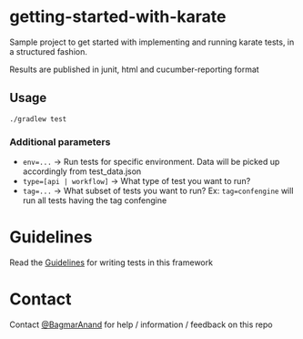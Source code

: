 # getting-started-with-karate
Sample project to get started with implementing and running karate tests, in a structured fashion.

Results are published in junit, html and cucumber-reporting format

## Usage

`./gradlew test`

### Additional parameters

* `env=...` -> Run tests for specific environment. Data will be picked up accordingly from test_data.json
* `type=[api | workflow]` -> What type of test you want to run?
* `tag=...` -> What subset of tests you want to run? Ex: `tag=confengine` will run all tests having the tag confengine

# Guidelines 
Read the [Guidelines](READMEGuideline.md) for writing tests in this framework

# Contact
Contact [@BagmarAnand](https://twitter.com/BagmarAnand) for help / information / feedback on this repo
